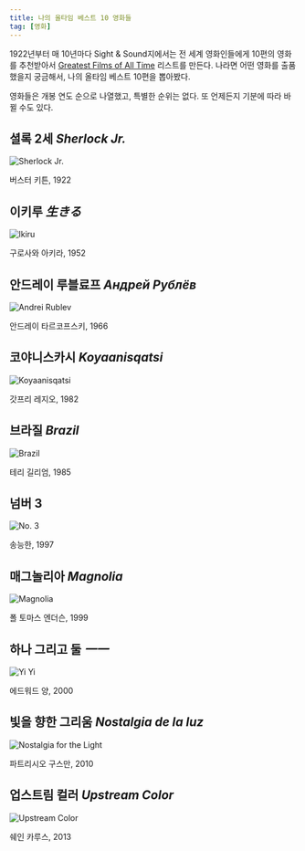 ```yaml
---
title: 나의 올타임 베스트 10 영화들
tag: [영화]
---
```


1922년부터 매 10년마다 Sight & Sound지에서는 전 세계 영화인들에게 10편의 영화를 추천받아서 [Greatest Films of All Time](https://en.wikipedia.org/wiki/The_Sight_and_Sound_Greatest_Films_of_All_Time_2022) 리스트를 만든다. 나라면 어떤 영화를 출품했을지 궁금해서, 나의 올타임 베스트 10편을 뽑아봤다. <!--more-->

영화들은 개봉 연도 순으로 나열했고, 특별한 순위는 없다. 또 언제든지 기분에 따라 바뀔 수도 있다.

## 셜록 2세 *Sherlock Jr.*

![Sherlock Jr.](/static/image/top-ten-films/Sherlock%20Jr.png)

버스터 키튼, 1922

## 이키루 *生きる*

![Ikiru](/static/image/top-ten-films/Ikiru.png)

구로사와 아키라, 1952

## 안드레이 루블료프 *Андрей Рублёв*

![Andrei Rublev](/static/image/top-ten-films/Andrei%20Rublev.png)

안드레이 타르코프스키, 1966

## 코야니스카시 *Koyaanisqatsi*

![Koyaanisqatsi](/static/image/top-ten-films/Koyaanisqatsi.png)

갓프리 레지오, 1982

## 브라질 *Brazil*

![Brazil](/static/image/top-ten-films/Brazil.png)

테리 길리엄, 1985

## 넘버 3

![No. 3](/static/image/top-ten-films/No%203.png)

송능한, 1997

## 매그놀리아 *Magnolia*

![Magnolia](/static/image/top-ten-films/Magnolia.png)

폴 토마스 엔더슨, 1999

## 하나 그리고 둘 *一一*

![Yi Yi](/static/image/top-ten-films/Yi%20Yi.png)

에드워드 양, 2000

## 빛을 향한 그리움 *Nostalgia de la luz*

![Nostalgia for the Light](/static/image/top-ten-films/Nostalgia%20for%20the%20Light.png)

파트리시오 구스만, 2010

## 업스트림 컬러 *Upstream Color*

![Upstream Color](/static/image/top-ten-films/Upstream%20Color.png)

쉐인 카루스, 2013
